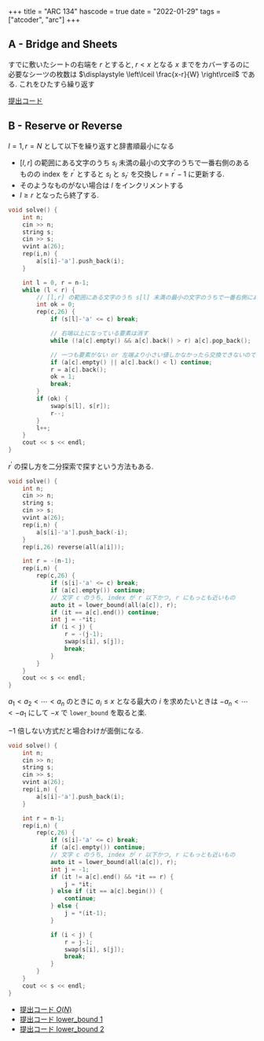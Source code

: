 +++
title = "ARC 134"
hascode = true
date = "2022-01-29"
tags = ["atcoder", "arc"]
+++




## A - Bridge and Sheets

すでに敷いたシートの右端を $r$ とすると, $r < x$ となる $x$ までをカバーするのに必要なシーツの枚数は
$\displaystyle \left\lceil \frac{x-r}{W} \right\rceil$ である.
これをひたすら繰り返す

[提出コード](https://atcoder.jp/contests/arc134/submissions/28880424)

## B - Reserve or Reverse

$l = 1, r = N$ として以下を繰り返すと辞書順最小になる
- $[l,r]$ の範囲にある文字のうち $s_l$ 未満の最小の文字のうちで一番右側のあるものの index を $r^\prime$ とすると    $s_l$ と $s_{r^\prime}$ を交換し $r = r^\prime - 1$ に更新する.
- そのようなものがない場合は $l$ をインクリメントする
- $l \geq r$ となったら終了する.

```cpp
void solve() {
    int n;
    cin >> n;
    string s;
    cin >> s;
    vvint a(26);
    rep(i,n) {
        a[s[i]-'a'].push_back(i);
    }

    int l = 0, r = n-1;
    while (l < r) {
        // [l,r] の範囲にある文字のうち s[l] 未満の最小の文字のうちで一番右側にあるものの index を探す
        int ok = 0;
        rep(c,26) {
            if (s[l]-'a' <= c) break;

            // 右端以上になっている要素は消す
            while (!a[c].empty() && a[c].back() > r) a[c].pop_back();

            // 一つも要素がない or 左端より小さい値しかなかったら交換できないので飛ばす
            if (a[c].empty() || a[c].back() < l) continue;
            r = a[c].back();
            ok = 1;
            break;
        }
        if (ok) {
            swap(s[l], s[r]);
            r--;
        }
        l++;
    }
    cout << s << endl;
}
```


$r^\prime$ の探し方を二分探索で探すという方法もある.
```cpp
void solve() {
    int n;
    cin >> n;
    string s;
    cin >> s;
    vvint a(26);
    rep(i,n) {
        a[s[i]-'a'].push_back(-i);
    }
    rep(i,26) reverse(all(a[i]));

    int r = -(n-1);
    rep(i,n) {
        rep(c,26) {
            if (s[i]-'a' <= c) break;
            if (a[c].empty()) continue;
            // 文字 c のうち, index が r 以下かつ, r にもっとも近いもの
            auto it = lower_bound(all(a[c]), r);
            if (it == a[c].end()) continue;
            int j = -*it;
            if (i < j) {
                r = -(j-1);
                swap(s[i], s[j]);
                break;
            }
        }
    }
    cout << s << endl;
}
```

$a_1 < a_2 < \cdots < a_n$ のときに $a_i \leq x$ となる最大の $i$ を求めたいときは
$-a_n < \cdots < -a_1$ にして $-x$ で `lower_bound` を取ると楽.

$-1$ 倍しない方式だと場合わけが面倒になる.
```cpp
void solve() {
    int n;
    cin >> n;
    string s;
    cin >> s;
    vvint a(26);
    rep(i,n) {
        a[s[i]-'a'].push_back(i);
    }

    int r = n-1;
    rep(i,n) {
        rep(c,26) {
            if (s[i]-'a' <= c) break;
            if (a[c].empty()) continue;
            // 文字 c のうち, index が r 以下かつ, r にもっとも近いもの
            auto it = lower_bound(all(a[c]), r);
            int j = -1;
            if (it != a[c].end() && *it == r) {
                j = *it;
            } else if (it == a[c].begin()) {
                continue;
            } else {
                j = *(it-1);
            }

            if (i < j) {
                r = j-1;
                swap(s[i], s[j]);
                break;
            }
        }
    }
    cout << s << endl;
}
```

- [提出コード $O(N)$](https://atcoder.jp/contests/arc134/submissions/28881521)
- [提出コード lower_bound 1](https://atcoder.jp/contests/arc134/submissions/28881849)
- [提出コード lower_bound 2](https://atcoder.jp/contests/arc134/submissions/28882457)
